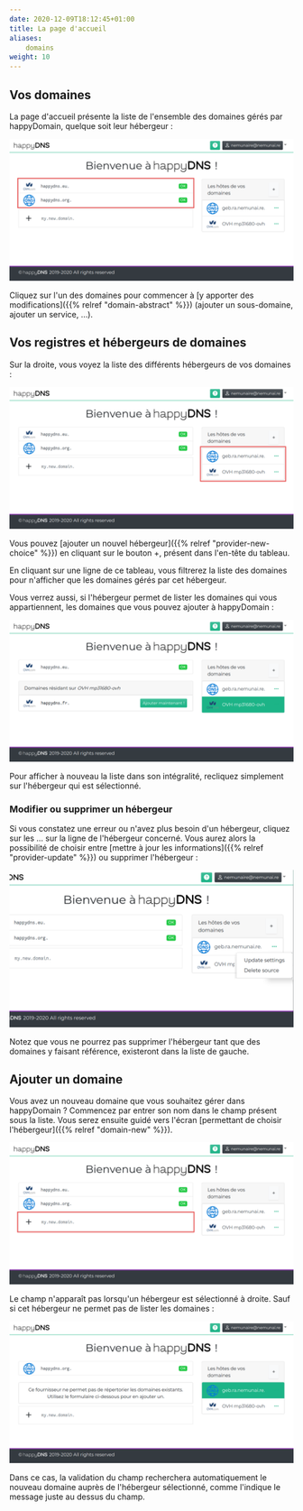 ```yaml
---
date: 2020-12-09T18:12:45+01:00
title: La page d'accueil
aliases:
    domains
weight: 10
---
```


## Vos domaines

La page d'accueil présente la liste de l'ensemble des domaines gérés par happyDomain, quelque soit leur hébergeur :

![Les domaines gérés par happyDomain](domain-list.png)

Cliquez sur l'un des domaines pour commencer à [y apporter des modifications]({{% relref "domain-abstract" %}}) (ajouter un sous-domaine, ajouter un service, ...).


## Vos registres et hébergeurs de domaines

Sur la droite, vous voyez la liste des différents hébergeurs de vos domaines :

![Les hébergeurs de vos domaines](hosters-list.png)

Vous pouvez [ajouter un nouvel hébergeur]({{% relref "provider-new-choice" %}}) en cliquant sur le bouton +, présent dans l'en-tête du tableau.

En cliquant sur une ligne de ce tableau, vous filtrerez la liste des domaines pour n'afficher que les domaines gérés par cet hébergeur.

Vous verrez aussi, si l'hébergeur permet de lister les domaines qui vous appartiennent, les domaines que vous pouvez ajouter à happyDomain :

![Filtrage des domaines en fonction de l'hébergeur](hoster-ovh.png)

Pour afficher à nouveau la liste dans son intégralité, recliquez simplement sur l'hébergeur qui est sélectionné.


### Modifier ou supprimer un hébergeur

Si vous constatez une erreur ou n'avez plus besoin d'un hébergeur, cliquez sur les ... sur la ligne de l'hébergeur concerné. Vous aurez alors la possibilité de choisir entre [mettre à jour les informations]({{% relref "provider-update" %}}) ou supprimer l'hébergeur :

![Modification ou suppression d'un hébergeur](hoster-edit.png)

Notez que vous ne pourrez pas supprimer l'hébergeur tant que des domaines y faisant référence, existeront dans la liste de gauche.


## Ajouter un domaine

Vous avez un nouveau domaine que vous souhaitez gérer dans happyDomain ? Commencez par entrer son nom dans le champ présent sous la liste. Vous serez ensuite guidé vers l'écran [permettant de choisir l'hébergeur]({{% relref "domain-new" %}}).

![Emplacement pour ajouter un domaine qui n'est pas listé](new-domain.png)

Le champ n'apparaît pas lorsqu'un hébergeur est sélectionné à droite. Sauf si cet hébergeur ne permet pas de lister les domaines :

![Cas particulier d'ajout pour les serveurs DNS autoritaire](hoster-self.png)

Dans ce cas, la validation du champ recherchera automatiquement le nouveau domaine auprès de l'hébergeur sélectionné, comme l'indique le message juste au dessus du champ.
